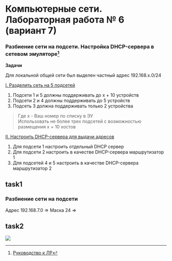 # Компьютерные сети. Лабораторная работа № 6 (вариант 7)

### Разбиение сети на подсети. Настройка DHCP-сервера в сетевом эмуляторе[^1]

**Задачи**

Для локальной общей сети был выделен частный адрес 192.168.x.0/24

[I. Разделить сеть на 5 подсетей](#task1)
1) Подсети 1 и 5 должны поддерживать до x + 10 устройств
2) Подсети 2 и 4 должны поддерживать до 5 устройств
3) Подсеть 3 должна поддерживать только 2 устройства

> Где x - Ваш номер по списку в ЭУ \
> Использовать не более трех подсетей с возможностью размещения x + 10 хостов

[II. Настроить DHCP-сервера для выдачи адресов](#task2)
1) Для подсети 1 настроить отдельный DHCP сервер
2) Для подсети 2 настроить в качестве DHCP-сервера 
маршрутизатор 1
3) Для подсетей 4 и 5 настроить в качестве DHCP-сервера 	маршрутизатор 2


## task1
### Разбиение сети на подсети

Адрес 192.168.7.0 =>
Маска 24 =>


## task2

![](imgs/)



[^1]: [Руководство к ЛР](https://docs.google.com/document/d/1vEfhfzuDD6SAu-zStUmlOFL9MCtMWUaR/edit?usp=sharing&ouid=104050528212751164470&rtpof=true&sd=true)
